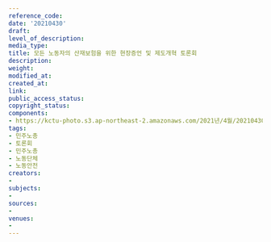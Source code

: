 ```yaml
---
reference_code: 
date: '20210430'
draft: 
level_of_description: 
media_type: 
title: 모든 노동자의 산재보험을 위한 현장증언 및 제도개혁 토론회
description: 
weight: 
modified_at: 
created_at: 
link: 
public_access_status: 
copyright_status: 
components:
- https://kctu-photo.s3.ap-northeast-2.amazonaws.com/2021년/4월/20210430-모든+노동자의+산재보험을+위한+현장증언+및+제도개혁+토론회_민주노총_토론회_민주노총_노동단체_노동안전/_1DX0090.jpg
tags:
- 민주노총
- 토론회
- 민주노총
- 노동단체
- 노동안전
creators:
- 
subjects:
- 
sources:
- 
venues:
- 
---
```

